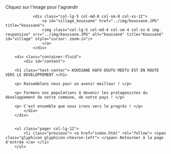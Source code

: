 <figcaption> Cliquez sur l'image pour l'agrandir <span class="glyphicon glyphicon-zoom-in"></span> </figcaption>
                
                <div class="col-lg-5 col-md-8 col-sm-8 col-xs-12">
                    <a id="village_koussane" href="../img/koussane.JPG" title="koussané">
                    <img class="col-lg-5 col-md-4 col-sm-4 col-xs-6 img-responsive" src="../img/koussane.JPG" alt="koussané" title="Koussané" id="village" style="cursor: zoom-in"/>
                    </a>
                </div>
        
        <div class="container-fluid">
            <div id="content">
        
        <h1 class="text-center"> KOUSSANE KAFO DUUTU MEETU EST EN ROUTE VERS LE DEVELOPPEMENT </h1>
        
        <p> Rassemblons nous pour un avenir meilleur ! </p>
        
        <p> Formons nos populations à devenir les protagonistes du développement de notre commune, de notre pays ! </p>
        
        <p> C'est ensemble que nous irons vers le progrès ! </p>
            </div>
        </div>
        
        
        <ul class="pager col-lg-12">
            <li class="previous"> <a href="index.html" rel="follow"> <span class="glyphicon glyphicon-chevron-left"> </span> Retourner à la page d'entrée </a> </li>
        </ul>
